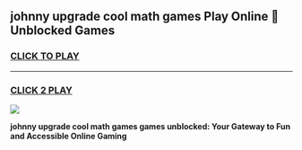 
## johnny upgrade cool math games Play Online 👋 Unblocked Games
<h3>
<a href="https://news.freeplayer.one?title=johnny_upgrade_cool_math_games&ref=17CMG">CLICK TO PLAY</a></h3>
<hr>

<h3>
<a href="https://news.freeplayer.one?title=johnny_upgrade_cool_math_games&ref=17CMG">CLICK 2 PLAY</a>
  
</h3>

<a href="https://news.freeplayer.one?title=johnny_upgrade_cool_math_games&ref=17CMG/"><img src="https://clearcache.store/games.png"></a>


**johnny upgrade cool math games games unblocked: Your Gateway to Fun and Accessible Online Gaming**
